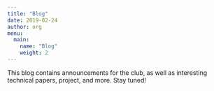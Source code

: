```yaml
---
title: "Blog"
date: 2019-02-24
author: org
menu:
  main:
    name: "Blog"
    weight: 2
---
```


This blog contains announcements for the club, as well as interesting technical papers, project, and more. Stay tuned!
